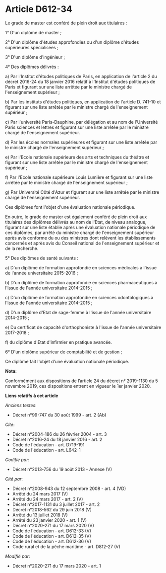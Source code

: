 # Article D612-34

Le grade de master est conféré de plein droit aux titulaires :

1° D'un diplôme de master ;

2° D'un diplôme d'études approfondies ou d'un diplôme d'études supérieures spécialisées ;

3° D'un diplôme d'ingénieur ;

4° Des diplômes délivrés :

a) Par l'Institut d'études politiques de Paris, en application de l'article 2 du décret 2016-24 du 18 janvier 2016 relatif à
l'Institut d'études politiques de Paris et figurant sur une liste arrêtée par le ministre chargé de l'enseignement
supérieur ;

b) Par les instituts d'études politiques, en application de l'article D. 741-10 et figurant sur une liste arrêtée par le
ministre chargé de l'enseignement supérieur ;

c) Par l'université Paris-Dauphine, par délégation et au nom de l'Université Paris sciences et lettres et figurant sur une
liste arrêtée par le ministre chargé de l'enseignement supérieur.

d) Par les écoles normales supérieures et figurant sur une liste arrêtée par le ministre chargé de l'enseignement supérieur ;

e) Par l'Ecole nationale supérieure des arts et techniques du théâtre et figurant sur une liste arrêtée par le ministre
chargé de l'enseignement supérieur ;

f) Par l'Ecole nationale supérieure Louis Lumière et figurant sur une liste arrêtée par le ministre chargé de l'enseignement
supérieur ;

g) Par Université Côté d'Azur et figurant sur une liste arrêtée par le ministre chargé de l'enseignement supérieur.

Ces diplômes font l'objet d'une évaluation nationale périodique.

En outre, le grade de master est également conféré de plein droit aux titulaires des diplômes délivrés au nom de l'Etat, de
niveau analogue, figurant sur une liste établie après une évaluation nationale périodique de ces diplômes, par arrêté du
ministre chargé de l'enseignement supérieur après avis conforme du ou des ministres dont relèvent les établissements
concernés et après avis du Conseil national de l'enseignement supérieur et de la recherche.

5° Des diplômes de santé suivants :

a) D'un diplôme de formation approfondie en sciences médicales à l'issue de l'année universitaire 2015-2016 ;

b) D'un diplôme de formation approfondie en sciences pharmaceutiques à l'issue de l'année universitaire 2014-2015 ;

c) D'un diplôme de formation approfondie en sciences odontologiques à l'issue de l'année universitaire 2014-2015 ;

d) D'un diplôme d'Etat de sage-femme à l'issue de l'année universitaire 2014-2015 ;

e) Du certificat de capacité d'orthophoniste à l'issue de l'année universitaire 2017-2018 ;

f) du diplôme d'Etat d'infirmier en pratique avancée.

6° D'un diplôme supérieur de comptabilité et de gestion ;

Ce diplôme fait l'objet d'une évaluation nationale périodique.

**Nota:**

Conformément aux dispositions de l’article 24 du décret n° 2019-1130 du 5 novembre 2019, ces dispositions entrent en vigueur
le 1er janvier 2020.

**Liens relatifs à cet article**

_Anciens textes_:

  - Décret n°99-747 du 30 août 1999 - art. 2 (Ab)

_Cite_:

  - Décret n°2004-186 du 26 février 2004 - art. 3
  - Décret n°2016-24 du 18 janvier 2016 - art. 2
  - Code de l'éducation - art. D719-191
  - Code de l'éducation - art. L642-1

_Codifié par_:

  - Décret n°2013-756 du 19 août 2013 -  Annexe (V)

_Cité par_:

  - Décret n°2008-943 du 12 septembre 2008 - art. 4 (VD)
  - Arrêté du 24 mars 2017 (V)
  - Arrêté du 24 mars 2017 - art. 2 (V)
  - Décret n°2017-1131 du 3 juillet 2017 - art. 2
  - Décret n°2018-562 du 29 juin 2018 (V)
  - Arrêté du 13 juillet 2018 (V)
  - Arrêté du 23 janvier 2020 - art. 1 (V)
  - Décret n°2020-271 du 17 mars 2020 (V)
  - Code de l'éducation - art. D612-33 (V)
  - Code de l'éducation - art. D612-35 (V)
  - Code de l'éducation - art. D612-36 (V)
  - Code rural et de la pêche maritime - art. D812-27 (V)

_Modifié par_:

  - Décret n°2020-271 du 17 mars 2020 - art. 1
